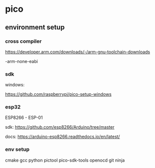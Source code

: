 # pico

## environment setup

### cross compiler

https://developer.arm.com/downloads/-/arm-gnu-toolchain-downloads

-arm-none-eabi

### sdk

windows:

https://github.com/raspberrypi/pico-setup-windows

### esp32

ESP8266 - ESP-01

sdk:
https://github.com/esp8266/Arduino/tree/master

docs:
https://arduino-esp8266.readthedocs.io/en/latest/



### env setup

cmake 
gcc
python
pictool
pico-sdk-tools
openocd
git
ninja